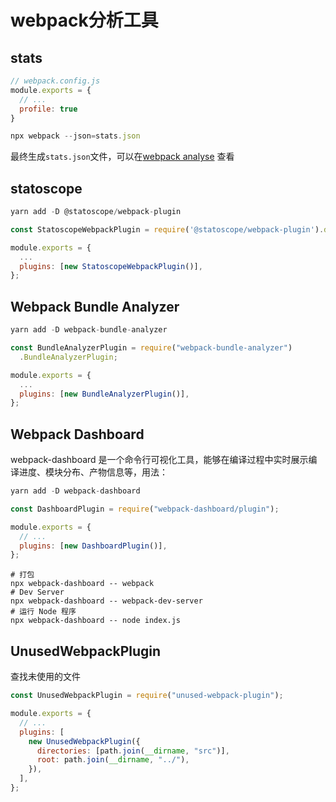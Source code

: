 # webpack分析工具

## stats

```js
// webpack.config.js
module.exports = {
  // ...
  profile: true
}
```

```js
npx webpack --json=stats.json
```

最终生成`stats.json`文件，可以在[webpack analyse](https://webpack.github.io/analyse/) 查看

## statoscope

```js
yarn add -D @statoscope/webpack-plugin
```

```js
const StatoscopeWebpackPlugin = require('@statoscope/webpack-plugin').default;

module.exports = {
  ...
  plugins: [new StatoscopeWebpackPlugin()],
};
```

## Webpack Bundle Analyzer

```js
yarn add -D webpack-bundle-analyzer
```

```js
const BundleAnalyzerPlugin = require("webpack-bundle-analyzer")
  .BundleAnalyzerPlugin;

module.exports = {
  ...
  plugins: [new BundleAnalyzerPlugin()],
};
```

## Webpack Dashboard

webpack-dashboard 是一个命令行可视化工具，能够在编译过程中实时展示编译进度、模块分布、产物信息等，用法：

```js
yarn add -D webpack-dashboard
```

```js
const DashboardPlugin = require("webpack-dashboard/plugin");

module.exports = {
  // ...
  plugins: [new DashboardPlugin()],
};
```

```shell
# 打包
npx webpack-dashboard -- webpack
# Dev Server
npx webpack-dashboard -- webpack-dev-server
# 运行 Node 程序
npx webpack-dashboard -- node index.js
```

## UnusedWebpackPlugin
查找未使用的文件

```js
const UnusedWebpackPlugin = require("unused-webpack-plugin");

module.exports = {
  // ...
  plugins: [
    new UnusedWebpackPlugin({
      directories: [path.join(__dirname, "src")],
      root: path.join(__dirname, "../"),
    }),
  ],
};
```